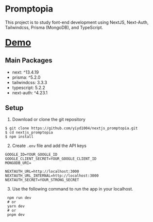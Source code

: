 # Promptopia

This project is to study font-end development using NextJS, Next-Auth, Tailwindcss, Prisma (MongoDB), and TypeScript.

### <a href="https://promptopia-yongyim.vercel.app/" target="_blank" style="font-size: 30px;">Demo</a>

## Main Packages
- next: ^13.4.19
- prisma: ^5.2.0
- tailwindcss: 3.3.3
- typescript: 5.2.2
- next-auth: ^4.23.1

## Setup

1. Download or clone the git repository
```shell
$ git clone https://github.com/yiyd1004/nextjs_promptopia.git
$ cd nextjs_promptopia
$ npm install
```
2. Create `.env` file and add the API keys
```env
GOOGLE_ID=YOUR_GOOGLE_ID
GOOGLE_CLIENT_SECRET=YOUR_GOOGLE_CLIENT_ID
MONGODB_URI=

NEXTAUTH_URL=http://localhost:3000
NEXTAUTH_URL_INTERNAL=http://localhost:3000
NEXTAUTH_SECRET=YOUR_STRONG_SECRET
```
3. Use the following command to run the app in your localhost.
 ```shell
  npm run dev
  # or
  yarn dev
  # or
  pnpm dev
```

